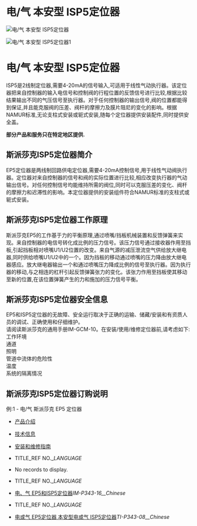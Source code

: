 

# 电/气 本安型 ISP5定位器

![电/气 本安型 ISP5定位器](/d/file/p/c1e7933156b9374cb97644428ded7e7b.jpg)

![电/气 本安型 ISP5定位器1](/d/file/p/c1e7933156b9374cb97644428ded7e7b.jpg)

# 电/气 本安型 ISP5定位器

ISP5是2线制定位器,需要4-20mA的信号输入,可适用于线性气动执行器。该定位器把来自控制器的输入电信号和控制阀的行程位置的反馈信号进行比较,根据比较结果输出不同的气压信号至执行器。对于任何控制器的输出信号,阀的位置都能得到保证,并且能克服阀的压差、阀杆的摩擦力及膜片阻尼的变化的影响。根据NAMUR标准,无论支柱式安装或轭式安装,随每个定位器提供安装配件,同时提供安全盖。

**部分产品和服务只在特定地区提供.**

## 斯派莎克ISP5定位器简介

EP5定位器是两线制回路供电定位器,需要4-20mA控制信号,用于线性气动阀执行器。定位器对来自控制器的信号和阀的实际位置进行比较,相应改变执行器的气动输出信号。对任何控制信号均能维持所需的阀位,同时可以克服压差的变化、阀杆的摩擦力和迟滞性的影响。本定位器提供的安装组件符合NAMUR标准的支柱式或轭式安装。

## 斯派莎克ISP5定位器工作原理

斯派莎克EP5的工作基于力的平衡原理,通过喷嘴/挡板机械装置和反馈弹簧来实现。来自控制器的电信号转化成比例的压力信号。该压力信号通过接收器作用至挡板,引起挡板相对喷嘴U1/U2位置的改变。来自气源的减压泄流空气供给放大继电器,同时供给喷嘴U1/U2中的一个。因为挡板的移动通过喷嘴的压力降由放大继电器感应。放大继电器输出一个和通过喷嘴压力降成比例的信号至执行器。因为执行器的移动,与之相连的杠杆引起反馈弹簧张力的变化。该张力作用至挡板使其移动至新的位置,在该位置弹簧产生的力和施加的压力信号平衡。

## 斯派莎克ISP5定位器安全信息

EP5和ISP5定位器的无故障、安全运行取决于正确的运输、储藏/安装和有资质人员的调试、正确使用和仔细维护。  
请阅读斯派莎克的通用手册IM-GCM-10。在安装/使用/维修定位器前,请考虑如下:  
工作环境  
通道  
照明  
管道中流体的危险性  
温度  
系统的隔离情况

## 斯派莎克ISP5定位器订购说明

例:1 - 电/气 斯派莎克 EP5 定位器

-   [产品介绍](javascript:navactive(1);)
-   [技术信息](javascript:navactive(2);)
-   [安装和维修指南](javascript:navactive(3);)

-   TITLE_REF NO.__LANGUAGE_
-   No records to display.

-   TITLE_REF NO.__LANGUAGE_
-   [电、气 EP5和ISP5定位器](/d/pdf/IM-P343-16-EP5和ISP5电、气定位器.pdf)_IM-P343-16__Chinese_

-   TITLE_REF NO.__LANGUAGE_
-   [电或气 EP5定位器 本安型电或气 ISP5定位器](/d/pdf/TI-P343-08-EP5%20电或气定位器%20%20ISP5本安型电或气定位器.pdf)_TI-P343-08__Chinese_

